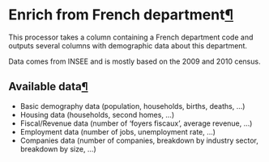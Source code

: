 Enrich from French department[¶](#enrich-from-french-department "Permalink to this heading")
============================================================================================


This processor takes a column containing a French department code and
outputs several columns with demographic data about this department.


Data comes from INSEE and is mostly based on the 2009 and 2010 census.



Available data[¶](#available-data "Permalink to this heading")
--------------------------------------------------------------


* Basic demography data (population, households, births, deaths, …)
* Housing data (households, second homes, …)
* Fiscal/Revenue data (number of ‘foyers fiscaux’, average revenue,
…)
* Employment data (number of jobs, unemployment rate, …)
* Companies data (number of companies, breakdown by industry sector,
breakdown by size, …)